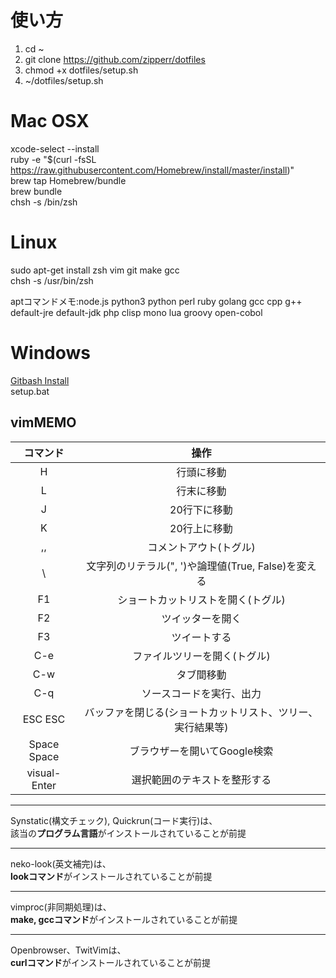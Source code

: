 #  使い方
1. cd ~
2. git clone https://github.com/zipperr/dotfiles
3. chmod +x dotfiles/setup.sh
4. ~/dotfiles/setup.sh

#  Mac OSX
xcode-select --install  
ruby -e "$(curl -fsSL https://raw.githubusercontent.com/Homebrew/install/master/install)"  
brew tap Homebrew/bundle  
brew bundle  
chsh -s /bin/zsh   

#  Linux
sudo apt-get install zsh vim git make gcc  
chsh -s /usr/bin/zsh

aptコマンドメモ:node.js python3 python perl ruby golang gcc cpp g++  
default-jre default-jdk php clisp mono lua groovy open-cobol

#  Windows
[Gitbash Install](http://gitforwindows.org)  
setup.bat  

##  vimMEMO
| コマンド     | 操作                                                        |  
| :--------:   | :---------------------------------------------------------: |  
| H            | 行頭に移動                                                  |  
| L            | 行末に移動                                                  |  
| J            | 20行下に移動                                                |  
| K            | 20行上に移動                                                |  
| ,,           | コメントアウト(トグル)                                      |  
| \            | 文字列のリテラル(", ')や論理値(True, False)を変える         |  
| F1           | ショートカットリストを開く(トグル)                          |  
| F2           | ツイッターを開く                                            |  
| F3           | ツイートする                                                |  
| C-e          | ファイルツリーを開く(トグル)                                |  
| C-w          | タブ間移動                                                  |  
| C-q          | ソースコードを実行、出力                                    |  
| ESC ESC      | バッファを閉じる(ショートカットリスト、ツリー、実行結果等)  |  
| Space Space  | ブラウザーを開いてGoogle検索                                |  
| visual-Enter | 選択範囲のテキストを整形する                                |  


___  
Synstatic(構文チェック), Quickrun(コード実行)は、  
該当の**プログラム言語**がインストールされていることが前提  
___  
neko-look(英文補完)は、  
**lookコマンド**がインストールされていることが前提  
___  
vimproc(非同期処理)は、  
**make, gccコマンド**がインストールされていることが前提  
___  
Openbrowser、TwitVimは、  
**curlコマンド**がインストールされていることが前提  
